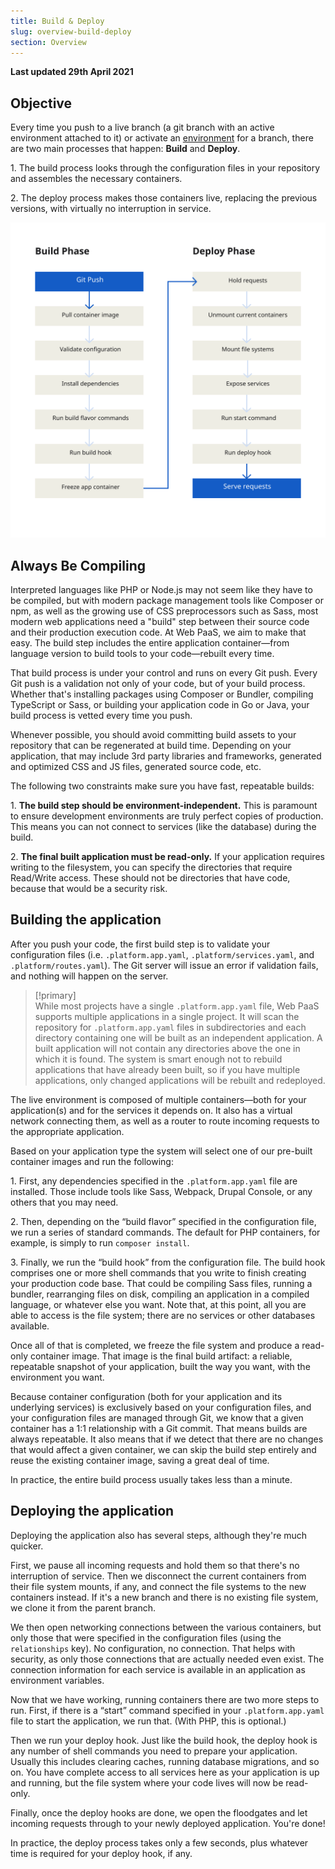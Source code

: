 ```yaml
---
title: Build & Deploy
slug: overview-build-deploy
section: Overview
---
```


**Last updated 29th April 2021**



## Objective  

Every time you push to a live branch (a git branch with an active environment attached to it) or activate an
[environment](../administration-web/environments) for a branch, there are two main processes that happen: **Build** and **Deploy**.

1\. The build process looks through the configuration files in your repository and assembles the necessary containers.  

2\. The deploy process makes those containers live, replacing the previous versions, with virtually no interruption in service.


![Build pipeline](images/build-pipeline.svg "0.50")

## Always Be Compiling

Interpreted languages like PHP or Node.js may not seem like they have to be compiled, but with modern package management tools like Composer or npm, as well as the growing use of CSS preprocessors such as Sass, most modern web applications need a "build" step between their source code and their production execution code.  At Web PaaS, we aim to make that easy.  The build step includes the entire application container&mdash;from language version to build tools to your code&mdash;rebuilt every time.

That build process is under your control and runs on every Git push.  Every Git push is a validation not only of your code, but of your build process.  Whether that's installing packages using Composer or Bundler, compiling TypeScript or Sass, or building your application code in Go or Java, your build process is vetted every time you push.

Whenever possible, you should avoid committing build assets to your repository that can be regenerated at build time.  Depending on your application, that may include 3rd party libraries and frameworks, generated and optimized CSS and JS files, generated source code, etc.

The following two constraints make sure you have fast, repeatable builds:

1\. **The build step should be environment-independent.** This is paramount to ensure development environments are truly perfect copies of production. This means you can not connect to services (like the database) during the build.

2\. **The final built application must be read-only.** If your application requires writing to the filesystem, you can specify the directories that require Read/Write access. These should not be directories that have code, because that would be a security risk.


## Building the application

After you push your code, the first build step is to validate your configuration files (i.e. `.platform.app.yaml`, `.platform/services.yaml`, and `.platform/routes.yaml`). The Git server will issue an error if validation fails, and nothing will happen on the server.

> [!primary]  
> While most projects have a single `.platform.app.yaml` file, Web PaaS supports multiple applications in a single project.  It will scan the repository for `.platform.app.yaml` files in subdirectories and each directory containing one will be built as an independent application. A built application will not contain any directories above the one in which it is found. The system is smart enough not to rebuild applications that have already been built, so if you have multiple applications, only changed applications will be rebuilt and redeployed.
> 

The live environment is composed of multiple containers&mdash;both for your application(s) and for the services it depends on. It also has a virtual network connecting them, as well as a router to route incoming requests to the appropriate application.

Based on your application type the system will select one of our pre-built container images and run the following:

1\. First, any dependencies specified in the `.platform.app.yaml` file are installed. Those include tools like Sass, Webpack, Drupal Console, or any others that you may need.


2\. Then, depending on the “build flavor” specified in the configuration file, we run a series of standard commands. The default for PHP containers, for example, is simply to run `composer install`.


3\. Finally, we run the “build hook” from the configuration file.  The build hook comprises one or more shell commands that you write to finish creating your production code base.  That could be compiling Sass files, running a bundler, rearranging files on disk, compiling an application in a compiled language, or whatever else you want.  Note that, at this point, all you are able to access is the file system; there are no services or other databases available.


Once all of that is completed, we freeze the file system and produce a read-only container image.  That image is the final build artifact: a reliable, repeatable snapshot of your application, built the way you want, with the environment you want.

Because  container configuration (both for your application and its underlying services) is exclusively based on your configuration files, and your configuration files are managed through Git, we know that a given container has a 1:1 relationship with a Git commit.  That means builds are always repeatable.  It also means that if we detect that there are no changes that would affect a given container, we can skip the build step entirely and reuse the existing container image, saving a great deal of time.

In practice, the entire build process usually takes less than a minute.

## Deploying the application

Deploying the application also has several steps, although they're much quicker.

First, we pause all incoming requests and hold them so that there's no interruption of service.  Then we disconnect the current containers from their file system mounts, if any, and connect the file systems to the new containers instead.  If it's a new branch and there is no existing file system, we clone it from the parent branch.

We then open networking connections between the various containers, but only those that were specified in the configuration files (using the `relationships` key).  No configuration, no connection. That helps with security, as only those connections that are actually needed even exist.  The connection information for each service is available in an application as environment variables.

Now that we have working, running containers there are two more steps to run.  First, if there is a “start” command specified in your `.platform.app.yaml` file to start the application, we run that. (With PHP, this is optional.)

Then we run your deploy hook.  Just like the build hook, the deploy hook is any number of shell commands you need to prepare your application.  Usually this includes clearing caches, running database migrations, and so on.  You have complete access to all services here as your application is up and running, but the file system where your code lives will now be read-only.

Finally, once the deploy hooks are done, we open the floodgates and let incoming requests through to your newly deployed application.  You're done!

In practice, the deploy process takes only a few seconds, plus whatever time is required for your deploy hook, if any.
